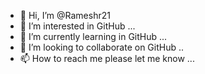 - 👋 Hi, I’m @Rameshr21
- 👀 I’m interested in GitHub ...
- 🌱 I’m currently learning in GitHub ...
- 💞️ I’m looking to collaborate on GitHub ..
- 📫 How to reach me please let me know ...

<!---
Rameshr21/Rameshr21 is a ✨ special ✨ repository because its `README.md` (this file) appears on your GitHub profile.
You can click the Preview link to take a look at your changes.
--->
